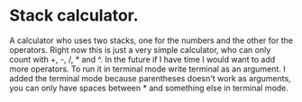 # Stack calculator.

A calculator who uses two stacks, one for the numbers and the other for the operators.
Right now this is just a very simple calculator, who can only count with +, -, /, * and ^.
In the future if I have time I would want to add more operators.
To run it in terminal mode write terminal as an argument.
I added the terminal mode because parentheses doesn't work as arguments, you can only have spaces between * and something else in terminal mode.
